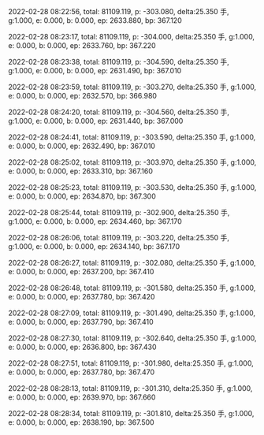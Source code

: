 2022-02-28 08:22:56, total: 81109.119, p: -303.080, delta:25.350 手, g:1.000, e: 0.000, b: 0.000, ep: 2633.880, bp: 367.120

2022-02-28 08:23:17, total: 81109.119, p: -304.000, delta:25.350 手, g:1.000, e: 0.000, b: 0.000, ep: 2633.760, bp: 367.220

2022-02-28 08:23:38, total: 81109.119, p: -304.590, delta:25.350 手, g:1.000, e: 0.000, b: 0.000, ep: 2631.490, bp: 367.010

2022-02-28 08:23:59, total: 81109.119, p: -303.270, delta:25.350 手, g:1.000, e: 0.000, b: 0.000, ep: 2632.570, bp: 366.980

2022-02-28 08:24:20, total: 81109.119, p: -304.560, delta:25.350 手, g:1.000, e: 0.000, b: 0.000, ep: 2631.440, bp: 367.000

2022-02-28 08:24:41, total: 81109.119, p: -303.590, delta:25.350 手, g:1.000, e: 0.000, b: 0.000, ep: 2632.490, bp: 367.010

2022-02-28 08:25:02, total: 81109.119, p: -303.970, delta:25.350 手, g:1.000, e: 0.000, b: 0.000, ep: 2633.310, bp: 367.160

2022-02-28 08:25:23, total: 81109.119, p: -303.530, delta:25.350 手, g:1.000, e: 0.000, b: 0.000, ep: 2634.870, bp: 367.300

2022-02-28 08:25:44, total: 81109.119, p: -302.900, delta:25.350 手, g:1.000, e: 0.000, b: 0.000, ep: 2634.460, bp: 367.170

2022-02-28 08:26:06, total: 81109.119, p: -303.220, delta:25.350 手, g:1.000, e: 0.000, b: 0.000, ep: 2634.140, bp: 367.170

2022-02-28 08:26:27, total: 81109.119, p: -302.080, delta:25.350 手, g:1.000, e: 0.000, b: 0.000, ep: 2637.200, bp: 367.410

2022-02-28 08:26:48, total: 81109.119, p: -301.580, delta:25.350 手, g:1.000, e: 0.000, b: 0.000, ep: 2637.780, bp: 367.420

2022-02-28 08:27:09, total: 81109.119, p: -301.490, delta:25.350 手, g:1.000, e: 0.000, b: 0.000, ep: 2637.790, bp: 367.410

2022-02-28 08:27:30, total: 81109.119, p: -302.640, delta:25.350 手, g:1.000, e: 0.000, b: 0.000, ep: 2636.800, bp: 367.430

2022-02-28 08:27:51, total: 81109.119, p: -301.980, delta:25.350 手, g:1.000, e: 0.000, b: 0.000, ep: 2637.780, bp: 367.470

2022-02-28 08:28:13, total: 81109.119, p: -301.310, delta:25.350 手, g:1.000, e: 0.000, b: 0.000, ep: 2639.970, bp: 367.660

2022-02-28 08:28:34, total: 81109.119, p: -301.810, delta:25.350 手, g:1.000, e: 0.000, b: 0.000, ep: 2638.190, bp: 367.500